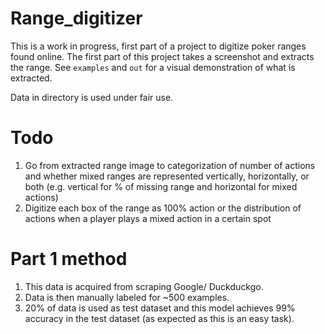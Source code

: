 # Range_digitizer
This is a work in progress, first part of a project to digitize poker ranges found online. The first part of this project takes a screenshot and extracts the range. See `examples` and `out` for a visual demonstration of what is extracted.

Data in directory is used under fair use.


# Todo

1. Go from extracted range image to categorization of number of actions and whether mixed ranges are represented vertically, horizontally, or both (e.g. vertical for % of missing range and horizontal for mixed actions)
2. Digitize each box of the range as 100% action or the distribution of actions when a player plays a mixed action in a certain spot

# Part 1 method
1. This data is acquired from scraping Google/ Duckduckgo.
2. Data is then manually labeled for ~500 examples.
3. 20% of data is used as test dataset and this model achieves 99% accuracy in the test dataset (as expected as this is an easy task).
